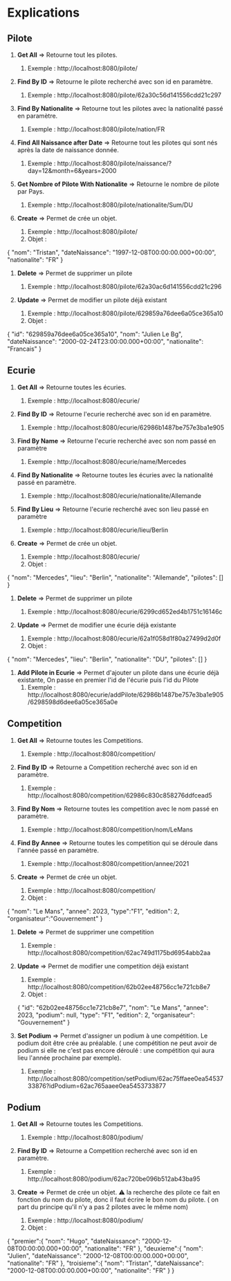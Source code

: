 
# Explications 

## Pilote

1. **Get All** => Retourne tout les pilotes.
    1. Exemple : http://localhost:8080/pilote/

1. **Find By ID** => Retourne le pilote recherché avec son id en paramètre. 
    1. Exemple : http://localhost:8080/pilote/62a30c56d141556cdd21c297

1. **Find By Nationalite** => Retourne tout les pilotes avec la nationalité passé en paramètre. 
    1. Exemple : http://localhost:8080/pilote/nation/FR

1. **Find All Naissance after Date** => Retourne tout les pilotes qui sont nés après la date de naissance donnée. 
    1. Exemple : http://localhost:8080/pilote/naissance/?day=12&month=6&years=2000

1. **Get Nombre of Pilote With Nationalite** => Retourne le nombre de pilote par Pays.
    1. Exemple : http://localhost:8080/pilote/nationalite/Sum/DU

1. **Create** => Permet de crée un objet.
    1. Exemple : http://localhost:8080/pilote/
    1. Objet : 

{
        "nom": "Tristan",
        "dateNaissance": "1997-12-08T00:00:00.000+00:00",
        "nationalite": "FR"
}

1. **Delete** => Permet de supprimer un pilote
    1. Exemple : http://localhost:8080/pilote/62a30ac6d141556cdd21c296

1. **Update** => Permet de modifier un pilote déjà existant
    1. Exemple : http://localhost:8080/pilote/629859a76dee6a05ce365a10
    1. Objet : 

{
    "id": "629859a76dee6a05ce365a10",
    "nom": "Julien Le Bg",
    "dateNaissance": "2000-02-24T23:00:00.000+00:00",
    "nationalite": "Francais"
}

## Ecurie 

1. **Get All** => Retourne toutes les écuries.
    1. Exemple : http://localhost:8080/ecurie/

1. **Find By ID** => Retourne l'ecurie recherché avec son id en paramètre. 
    1. Exemple : http://localhost:8080/ecurie/62986b1487be757e3ba1e905

1. **Find By Name** => Retourne l'ecurie recherché avec son nom passé en paramètre
    1. Exemple : http://localhost:8080/ecurie/name/Mercedes

1. **Find By Nationalite** => Retourne toutes les écuries avec la nationalité passé en paramètre. 
    1. Exemple : http://localhost:8080/ecurie/nationalite/Allemande

1. **Find By Lieu** => Retourne l'ecurie recherché avec son lieu passé en paramètre
    1. Exemple : http://localhost:8080/ecurie/lieu/Berlin

1. **Create** => Permet de crée un objet.
    1. Exemple : http://localhost:8080/ecurie/
    1. Objet : 

{
    "nom": "Mercedes",
    "lieu": "Berlin",
    "nationalite": "Allemande",
    "pilotes": []
}

1. **Delete** => Permet de supprimer un pilote
    1. Exemple : http://localhost:8080/ecurie/6299cd652ed4b1751c16146c

1. **Update** => Permet de modifier une écurie déjà existante
    1. Exemple : http://localhost:8080/ecurie/62a1f058d1f80a27499d2d0f
    1. Objet : 

{
    "nom": "Mercedes",
    "lieu": "Berlin",
    "nationalite": "DU",
    "pilotes": []
}

1. **Add Pilote in Ecurie** => Permet d'ajouter un pilote dans une écurie déjà existante, On passe en premier l'id de l'écurie puis l'id du Pilote
    1. Exemple : http://localhost:8080/ecurie/addPilote/62986b1487be757e3ba1e905/6298598d6dee6a05ce365a0e

## Competition

1. **Get All** => Retourne toutes les Competitions.
    1. Exemple : http://localhost:8080/competition/

1. **Find By ID** => Retourne a Competition recherché avec son id en paramètre. 
    1. Exemple : http://localhost:8080/competition/62986c830c858276ddfcead5

1. **Find By Nom** => Retourne toutes les competition avec le nom passé en paramètre. 
    1. Exemple : http://localhost:8080/competition/nom/LeMans

1. **Find By Annee** => Retourne toutes les competition qui se déroule dans l'année passé en paramètre. 
    1. Exemple : http://localhost:8080/competition/annee/2021

1. **Create** => Permet de crée un objet.
    1. Exemple : http://localhost:8080/competition/
    1. Objet : 

{
    "nom": "Le Mans",
    "annee": 2023,
    "type":"F1",
    "edition": 2,
    "organisateur":"Gouvernement"
}

1. **Delete** => Permet de supprimer une competition
    1. Exemple : http://localhost:8080/competition/62ac749d1175bd6954abb2aa

1. **Update** => Permet de modifier une competition déjà existant
    1. Exemple : http://localhost:8080/competition/62b02ee48756cc1e721cb8e7
    1. Objet : 

    {
        "id": "62b02ee48756cc1e721cb8e7",
        "nom": "Le Mans",
        "annee": 2023,
        "podium": null,
        "type": "F1",
        "edition": 2,
        "organisateur": "Gouvernement"
    }


1. **Set Podium** => Permet d'assigner un podium à une compétition. Le podium doit être crée au préalable. ( une compétition ne peut avoir de podium si elle ne c'est pas encore déroulé : une compétition qui aura lieu l'année prochaine par exemple).

    1. Exemple : http://localhost:8080/competition/setPodium/62ac75ffaee0ea5453733876?idPodium=62ac765aaee0ea5453733877

## Podium

1. **Get All** => Retourne toutes les Competitions.
    1. Exemple : http://localhost:8080/podium/

1. **Find By ID** => Retourne a Competition recherché avec son id en paramètre. 
    1. Exemple : http://localhost:8080/podium/62ac720be096b512ab43ba95

1. **Create** => Permet de crée un objet. :warning: la recherche des pilote ce fait en fonction du nom du pilote, donc il faut écrire le bon nom du pilote. ( on part du principe qu'il n'y a pas 2 pilotes avec le même nom)
    1. Exemple : http://localhost:8080/podium/
    1. Objet : 

{
    "premier":{
        "nom": "Hugo",
        "dateNaissance": "2000-12-08T00:00:00.000+00:00",
        "nationalite": "FR"
    },
    "deuxieme":{
        "nom": "Julien",
        "dateNaissance": "2000-12-08T00:00:00.000+00:00",
        "nationalite": "FR"
    },
    "troisieme":{
        "nom": "Tristan",
        "dateNaissance": "2000-12-08T00:00:00.000+00:00",
        "nationalite": "FR"
    }
}